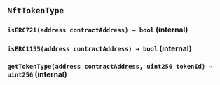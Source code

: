 ## `NftTokenType`






### `isERC721(address contractAddress) → bool` (internal)





### `isERC1155(address contractAddress) → bool` (internal)





### `getTokenType(address contractAddress, uint256 tokenId) → uint256` (internal)






